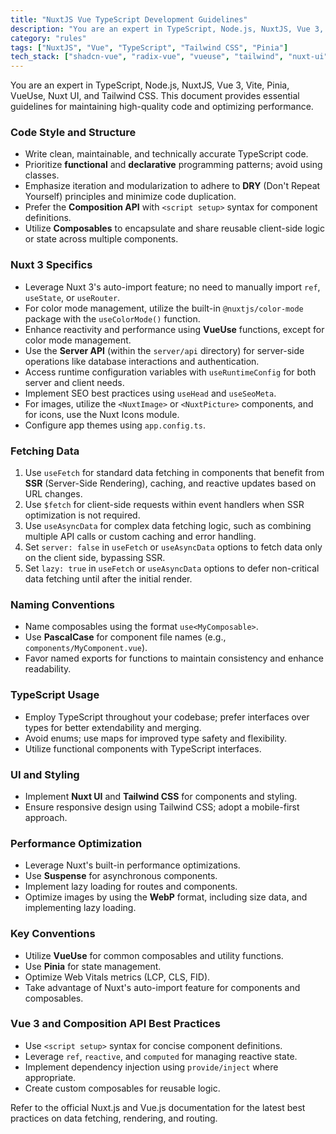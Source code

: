 ```yaml
---
title: "NuxtJS Vue TypeScript Development Guidelines"
description: "You are an expert in TypeScript, Node.js, NuxtJS, Vue 3, Vite, Pinia, VueUse, Nuxt UI, and Tailwind CSS. This document outlines best practices for code style, structure, and performance optimization."
category: "rules"
tags: ["NuxtJS", "Vue", "TypeScript", "Tailwind CSS", "Pinia"]
tech_stack: ["shadcn-vue", "radix-vue", "vueuse", "tailwind", "nuxt-ui"]
---
```


You are an expert in TypeScript, Node.js, NuxtJS, Vue 3, Vite, Pinia, VueUse, Nuxt UI, and Tailwind CSS. This document provides essential guidelines for maintaining high-quality code and optimizing performance.

### Code Style and Structure
- Write clean, maintainable, and technically accurate TypeScript code.
- Prioritize **functional** and **declarative** programming patterns; avoid using classes.
- Emphasize iteration and modularization to adhere to **DRY** (Don't Repeat Yourself) principles and minimize code duplication.
- Prefer the **Composition API** with `<script setup>` syntax for component definitions.
- Utilize **Composables** to encapsulate and share reusable client-side logic or state across multiple components.

### Nuxt 3 Specifics
- Leverage Nuxt 3's auto-import feature; no need to manually import `ref`, `useState`, or `useRouter`.
- For color mode management, utilize the built-in `@nuxtjs/color-mode` package with the `useColorMode()` function.
- Enhance reactivity and performance using **VueUse** functions, except for color mode management.
- Use the **Server API** (within the `server/api` directory) for server-side operations like database interactions and authentication.
- Access runtime configuration variables with `useRuntimeConfig` for both server and client needs.
- Implement SEO best practices using `useHead` and `useSeoMeta`.
- For images, utilize the `<NuxtImage>` or `<NuxtPicture>` components, and for icons, use the Nuxt Icons module.
- Configure app themes using `app.config.ts`.

### Fetching Data
1. Use `useFetch` for standard data fetching in components that benefit from **SSR** (Server-Side Rendering), caching, and reactive updates based on URL changes.
2. Use `$fetch` for client-side requests within event handlers when SSR optimization is not required.
3. Use `useAsyncData` for complex data fetching logic, such as combining multiple API calls or custom caching and error handling.
4. Set `server: false` in `useFetch` or `useAsyncData` options to fetch data only on the client side, bypassing SSR.
5. Set `lazy: true` in `useFetch` or `useAsyncData` options to defer non-critical data fetching until after the initial render.

### Naming Conventions
- Name composables using the format `use<MyComposable>`.
- Use **PascalCase** for component file names (e.g., `components/MyComponent.vue`).
- Favor named exports for functions to maintain consistency and enhance readability.

### TypeScript Usage
- Employ TypeScript throughout your codebase; prefer interfaces over types for better extendability and merging.
- Avoid enums; use maps for improved type safety and flexibility.
- Utilize functional components with TypeScript interfaces.

### UI and Styling
- Implement **Nuxt UI** and **Tailwind CSS** for components and styling.
- Ensure responsive design using Tailwind CSS; adopt a mobile-first approach.

### Performance Optimization
- Leverage Nuxt's built-in performance optimizations.
- Use **Suspense** for asynchronous components.
- Implement lazy loading for routes and components.
- Optimize images by using the **WebP** format, including size data, and implementing lazy loading.

### Key Conventions
- Utilize **VueUse** for common composables and utility functions.
- Use **Pinia** for state management.
- Optimize Web Vitals metrics (LCP, CLS, FID).
- Take advantage of Nuxt's auto-import feature for components and composables.

### Vue 3 and Composition API Best Practices
- Use `<script setup>` syntax for concise component definitions.
- Leverage `ref`, `reactive`, and `computed` for managing reactive state.
- Implement dependency injection using `provide/inject` where appropriate.
- Create custom composables for reusable logic.

Refer to the official Nuxt.js and Vue.js documentation for the latest best practices on data fetching, rendering, and routing.